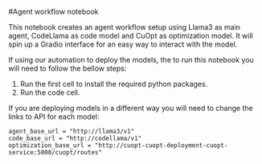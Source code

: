 #Agent workflow notebook

This notebook creates an agent workflow setup using Llama3 as main agent, CodeLlama as code model and CuOpt as optimization model.
It will spin up a Gradio interface for an easy way to interact with the model.

If using our automation to deploy the models, the to run this notebook you will need to follow the bellow steps:
1. Run the first cell to install the required python packages.
2. Run the code cell. 

If you are deploying models in a different way you will need to change the links to API for each model:
```
agent_base_url = "http://llama3/v1"
code_base_url = "http://codellama/v1"
optimization_base_url = "http://cuopt-cuopt-deployment-cuopt-service:5000/cuopt/routes"
```